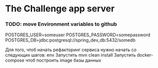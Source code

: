 # The Challenge app server

### TODO: move Environment variables to github
POSTGRES_USER=someuser
POSTGRES_PASSWORD=somepassword
POSTGRES_DB=jdbc:postgresql://spring_dev_db:5432/somedb

Для того, чтоб начать рефакторинг сервиса нужно начать со следующих шагов:
env
Запустить mvn clean install
Запустить docker-compose чтоб построить image базы данных



